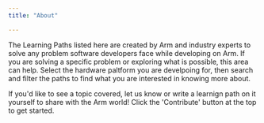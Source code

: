 ```yaml
---
title: "About" 

---
```


The Learning Paths listed here are created by Arm and industry experts to solve any problem software developers face while developing on Arm. If you are solving a specific problem or exploring what is possible, this area can help. Select the hardware paltform you are develpoing for, then search and filter the paths to find what you are interested in knowing more about.

If you'd like to see a topic covered, let us know or write a learnign path on it yourself to share with the Arm world! Click the 'Contribute' button at the top to get started.